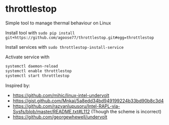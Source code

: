# throttlestop
Simple tool to manage thermal behaviour on Linux

Install tool with 
`sudo pip install git+https://github.com/agoose77/throttlestop.git#egg=throttlestop`

Install services with
`sudo throttlestop-install-service`

Activate service with
```bash
systemctl daemon-reload
systemctl enable throttlestop
systemctl start throttlestop
```

Inspired by:
* https://github.com/mihic/linux-intel-undervolt
* https://gist.github.com/Mnkai/5a8edd34bd949199224b33bd90b8c3d4
* https://github.com/razvanlupusoru/Intel-RAPL-via-Sysfs/blob/master/README.txt#L112 (Though the scheme is incorrect)
* https://github.com/georgewhewell/undervolt
